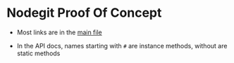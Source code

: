 # Nodegit Proof Of Concept

- Most links are in the [main file](src/index.js)

- In the API docs, names starting with `#` are instance methods, without are static methods
